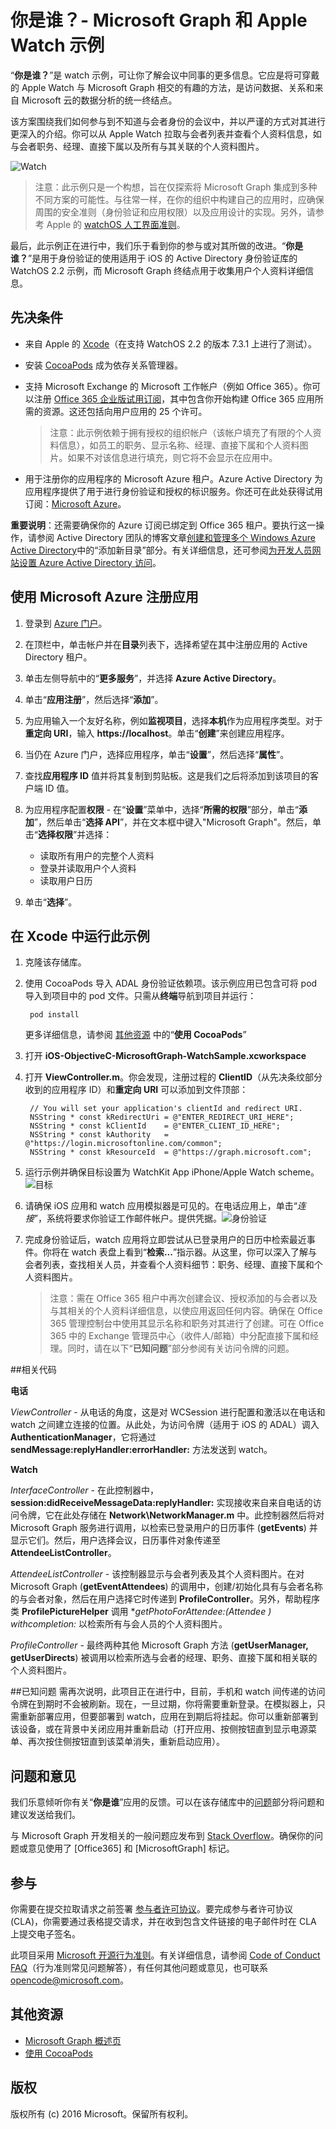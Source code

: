 # <a name="who-are-you?---microsoft-graph-and-apple-watch-sample"></a>你是谁？- Microsoft Graph 和 Apple Watch 示例

“**你是谁？**”是 watch 示例，可让你了解会议中同事的更多信息。它应是将可穿戴的 Apple Watch 与 Microsoft Graph 相交的有趣的方法，是访问数据、关系和来自 Microsoft 云的数据分析的统一终结点。

该方案围绕我们如何参与到不知道与会者身份的会议中，并以严谨的方式对其进行更深入的介绍。你可以从 Apple Watch 拉取与会者列表并查看个人资料信息，如与会者职务、经理、直接下属以及所有与其关联的个人资料图片。

![Watch](https://github.com/microsoftgraph/iOS-objectiveC-apple-watch-sample/blob/master/Images/WatchScene.jpg)


> 注意：此示例只是一个构想，旨在仅探索将 Microsoft Graph 集成到多种不同方案的可能性。与往常一样，在你的组织中构建自己的应用时，应确保周围的安全准则（身份验证和应用权限）以及应用设计的实现。另外，请参考 Apple 的 [watchOS 人工界面准则](https://developer.apple.com/watch/human-interface-guidelines/)。

最后，此示例正在进行中，我们乐于看到你的参与或对其所做的改进。“**你是谁？**”是用于身份验证的使用适用于 iOS 的 Active Directory 身份验证库的 WatchOS 2.2 示例，而 Microsoft Graph 终结点用于收集用户个人资料详细信息。 

## <a name="prerequisites"></a>先决条件
* 来自 Apple 的 [Xcode](https://developer.apple.com/xcode/downloads/)（在支持 WatchOS 2.2 的版本 7.3.1 上进行了测试）。
* 安装 [CocoaPods](https://guides.cocoapods.org/using/using-cocoapods.html) 成为依存关系管理器。
* 支持 Microsoft Exchange 的 Microsoft 工作帐户（例如 Office 365）。你可以注册 [Office 365 企业版试用订阅](https://products.office.com/en-us/business/office-365-enterprise-e5-business-software)，其中包含你开始构建 Office 365 应用所需的资源。这还包括向用户应用的 25 个许可。

     > 注意：此示例依赖于拥有授权的组织帐户（该帐户填充了有限的个人资料信息），如员工的职务、显示名称、经理、直接下属和个人资料图片。如果不对该信息进行填充，则它将不会显示在应用中。    
* 用于注册你的应用程序的 Microsoft Azure 租户。Azure Active Directory 为应用程序提供了用于进行身份验证和授权的标识服务。你还可在此处获得试用订阅：[Microsoft Azure](https://account.windowsazure.com/SignUp)。

**重要说明**：还需要确保你的 Azure 订阅已绑定到 Office 365 租户。要执行这一操作，请参阅 Active Directory 团队的博客文章[创建和管理多个 Windows Azure Active Directory](http://blogs.technet.com/b/ad/archive/2013/11/08/creating-and-managing-multiple-windows-azure-active-directories.aspx)中的“添加新目录”部分。有关详细信息，还可参阅[为开发人员网站设置 Azure Active Directory 访问](http://msdn.microsoft.com/office/office365/howto/setup-development-environment#bk_CreateAzureSubscription)。

## <a name="register-your-app-with-microsoft-azure"></a>使用 Microsoft Azure 注册应用
1. 登录到 [Azure 门户](https://portal.azure.com/)。
2. 在顶栏中，单击帐户并在**目录**列表下，选择希望在其中注册应用的 Active Directory 租户。
3. 单击左侧导航中的“**更多服务**”，并选择 **Azure Active Directory**。
4. 单击“**应用注册**”，然后选择“**添加**”。
5. 为应用输入一个友好名称，例如**监视项目**，选择**本机**作为应用程序类型。对于**重定向 URI**，输入 **https://localhost**。单击“**创建**”来创建应用程序。
6. 当仍在 Azure 门户，选择应用程序，单击“**设置**”，然后选择“**属性**”。
7. 查找**应用程序 ID** 值并将其复制到剪贴板。这是我们之后将添加到该项目的客户端 ID 值。
8. 为应用程序配置**权限** - 在“**设置**”菜单中，选择“**所需的权限**”部分，单击“**添加**”，然后单击“**选择 API**”，并在文本框中键入"Microsoft Graph"。然后，单击“**选择权限**”并选择：
   * 读取所有用户的完整个人资料
   * 登录并读取用户个人资料
   * 读取用户日历

9. 单击“**选择**”。


## <a name="running-this-sample-in-xcode"></a>在 Xcode 中运行此示例

1. 克隆该存储库。
2. 使用 CocoaPods 导入 ADAL 身份验证依赖项。该示例应用已包含可将 pod 导入到项目中的 pod 文件。只需从**终端**导航到项目并运行：

        pod install

     更多详细信息，请参阅 [其他资源](#AdditionalResources) 中的“**使用 CocoaPods**”

3. 打开 **iOS-ObjectiveC-MicrosoftGraph-WatchSample.xcworkspace**
4. 打开 **ViewController.m**。你会发现，注册过程的 **ClientID**（从先决条纹部分收到的应用程序 ID）和**重定向 URI** 可以添加到文件顶部：

        // You will set your application's clientId and redirect URI.
        NSString * const kRedirectUri = @"ENTER_REDIRECT_URI_HERE";
        NSString * const kClientId    = @"ENTER_CLIENT_ID_HERE";
        NSString * const kAuthority   = @"https://login.microsoftonline.com/common";
        NSString * const kResourceId  = @"https://graph.microsoft.com";

5. 运行示例并确保目标设置为 WatchKit App iPhone/Apple Watch scheme。![目标](https://github.com/microsoftgraph/iOS-objectiveC-apple-watch-sample/blob/master/Images/target.jpg)
6. 请确保 iOS 应用和 watch 应用模拟器是可见的。在电话应用上，单击“*连接*”，系统将要求你验证工作邮件帐户。提供凭据。![身份验证](https://github.com/microsoftgraph/iOS-objectiveC-apple-watch-sample/blob/master/Images/Authentication.jpg)
6. 完成身份验证后，watch 应用将立即尝试从已登录用户的日历中检索最近事件。你将在 watch 表盘上看到“**检索...**”指示器。从这里，你可以深入了解与会者列表，查找相关人员，并查看个人资料细节：职务、经理、直接下属和个人资料图片。

    > 注意：需在 Office 365 租户中再次创建会议、授权添加的与会者以及与其相关的个人资料详细信息，以使应用返回任何内容。确保在 Office 365 管理控制台中使用其显示名称和职务对其进行了创建。可在 Office 365 中的 Exchange 管理员中心（收件人/邮箱）中分配直接下属和经理。同时，请在以下“**已知问题**”部分参阅有关访问令牌的问题。

##<a name="code-of-interest"></a>相关代码

**电话**

*ViewController* - 从电话的角度，这是对 WCSession 进行配置和激活以在电话和 watch 之间建立连接的位置。从此处，为访问令牌（适用于 iOS 的 ADAL）调入 **AuthenticationManager**，它将通过 **sendMessage:replyHandler:errorHandler:** 方法发送到 watch。 

**Watch**

*InterfaceController* - 在此控制器中，**session:didReceiveMessageData:replyHandler:** 实现接收来自来自电话的访问令牌，它在此处存储在 **Network\NetworkManager.m** 中。此控制器然后将对 Microsoft Graph 服务进行调用，以检索已登录用户的日历事件 (**getEvents**) 并显示它们。然后，用户选择会议，日历事件对象传递至 **AttendeeListController**。

*AttendeeListController* - 该控制器显示与会者列表及其个人资料图片。在对 Microsoft Graph (**getEventAttendees**) 的调用中，创建/初始化具有与会者名称的与会者对象，然后在用户选择它时传递到 **ProfileController**。另外，帮助程序类 **ProfilePictureHelper** 调用 **getPhotoForAttendee:(Attendee *) withcompletion:** 以检索所有与会人员的个人资料图片。
  
*ProfileController* - 最终两种其他 Microsoft Graph 方法 (**getUserManager, getUserDirects**) 被调用以检索所选与会者的经理、职务、直接下属和相关联的个人资料图片。


##<a name="known-issues"></a>已知问题
需再次说明，此项目正在进行中，目前，手机和 watch 间传递的访问令牌在到期时不会被刷新。现在，一旦过期，你将需要重新登录。在模拟器上，只需重新部署应用，但要部署到 watch，应用在到期后将挂起。你可以重新部署到该设备，或在背景中关闭应用并重新启动（打开应用、按侧按钮直到显示电源菜单、再次按住侧按钮直到该菜单消失，重新启动应用）。

## <a name="questions-and-comments"></a>问题和意见

我们乐意倾听你有关“**你是谁**”应用的反馈。可以在该存储库中的[问题](https://github.com/microsoftgraph/iOS-objectiveC-apple-watch-sample/issues)部分将问题和建议发送给我们。

与 Microsoft Graph 开发相关的一般问题应发布到 [Stack Overflow](http://stackoverflow.com/questions/tagged/Office365+API)。确保你的问题或意见使用了 [Office365] 和 [MicrosoftGraph] 标记。

## <a name="contributing"></a>参与
你需要在提交拉取请求之前签署 [参与者许可协议](https://cla.microsoft.com/)。要完成参与者许可协议 (CLA)，你需要通过表格提交请求，并在收到包含文件链接的电子邮件时在 CLA 上提交电子签名。

此项目采用 [Microsoft 开源行为准则](https://opensource.microsoft.com/codeofconduct/)。有关详细信息，请参阅 [Code of Conduct FAQ](https://opensource.microsoft.com/codeofconduct/faq/)（行为准则常见问题解答），有任何其他问题或意见，也可联系 [opencode@microsoft.com](mailto:opencode@microsoft.com)。

## <a name="additional-resources"></a>其他资源

* [Microsoft Graph 概述页](https://graph.microsoft.io)
* [使用 CocoaPods](https://guides.cocoapods.org/using/using-cocoapods.html)

## <a name="copyright"></a>版权
版权所有 (c) 2016 Microsoft。保留所有权利。

